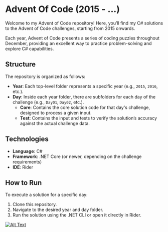 # Advent Of Code (2015 - ...)

Welcome to my Advent of Code repository! Here, you’ll find my C# solutions to the Advent of Code challenges, starting from 2015 onwards. 

Each year, Advent of Code presents a series of coding puzzles throughout December, providing an excellent way to practice problem-solving and explore C# capabilities.

## Structure
The repository is organized as follows:

- **Year**: Each top-level folder represents a specific year (e.g., `2015`, `2016`, etc.).
- **Day**: Inside each year folder, there are subfolders for each day of the challenge (e.g., `Day01`, `Day02`, etc.).
  - **Core**: Contains the core solution code for that day's challenge, designed to process a given input.
  - **Test**: Contains the input and tests to verify the solution’s accuracy against the actual challenge data.

## Technologies
- **Language**: C#
- **Framework**: .NET Core (or newer, depending on the challenge requirements)
- **IDE**: Rider

## How to Run
To execute a solution for a specific day:
1. Clone this repository.
2. Navigate to the desired year and day folder.
3. Run the solution using the .NET CLI or open it directly in Rider.


[![Alt Text](https://camo.githubusercontent.com/43b00a1fcf34b63d8117e9079c7a201d821918565f5c9bd6c1b20c987592daba/68747470733a2f2f63646e2e7468656e6577737461636b2e696f2f6d656469612f323032312f31322f35323163643033342d616476656e742d6f662d636f64652d323032312e6a7067
)](https://adventofcode.com/)
